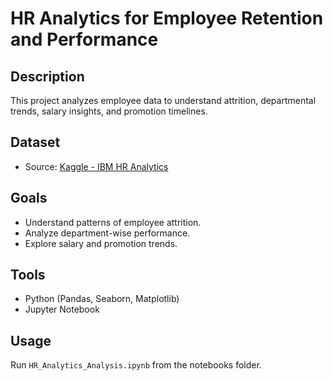 # HR Analytics for Employee Retention and Performance

## Description
This project analyzes employee data to understand attrition, departmental trends, salary insights, and promotion timelines.

## Dataset
- Source: [Kaggle - IBM HR Analytics](https://www.kaggle.com/datasets/pavansubhasht/ibm-hr-analytics-attrition-dataset)
## Goals
- Understand patterns of employee attrition.
- Analyze department-wise performance.
- Explore salary and promotion trends.

## Tools
- Python (Pandas, Seaborn, Matplotlib)
- Jupyter Notebook

## Usage
Run `HR_Analytics_Analysis.ipynb` from the notebooks folder.
